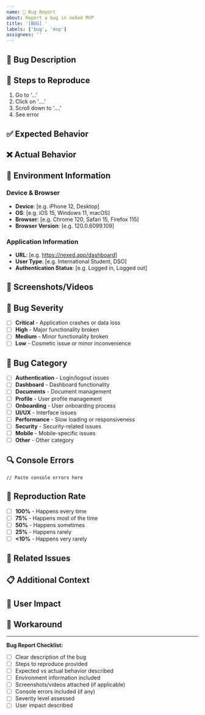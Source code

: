 ```yaml
---
name: 🐛 Bug Report
about: Report a bug in neXed MVP
title: '[BUG] '
labels: ['bug', 'mvp']
assignees: ''
---
```


## 🐛 Bug Description
<!-- A clear and concise description of what the bug is -->

## 🔄 Steps to Reproduce
<!-- Steps to reproduce the behavior -->

1. Go to '...'
2. Click on '....'
3. Scroll down to '....'
4. See error

## ✅ Expected Behavior
<!-- A clear and concise description of what you expected to happen -->

## ❌ Actual Behavior
<!-- A clear and concise description of what actually happened -->

## 📱 Environment Information

### Device & Browser
- **Device**: [e.g. iPhone 12, Desktop]
- **OS**: [e.g. iOS 15, Windows 11, macOS]
- **Browser**: [e.g. Chrome 120, Safari 15, Firefox 115]
- **Browser Version**: [e.g. 120.0.6099.109]

### Application Information
- **URL**: [e.g. https://nexed.app/dashboard]
- **User Type**: [e.g. International Student, DSO]
- **Authentication Status**: [e.g. Logged in, Logged out]

## 📸 Screenshots/Videos
<!-- If applicable, add screenshots or videos to help explain the problem -->

## 🎯 Bug Severity
- [ ] **Critical** - Application crashes or data loss
- [ ] **High** - Major functionality broken
- [ ] **Medium** - Minor functionality broken
- [ ] **Low** - Cosmetic issue or minor inconvenience

## 🎯 Bug Category
- [ ] **Authentication** - Login/logout issues
- [ ] **Dashboard** - Dashboard functionality
- [ ] **Documents** - Document management
- [ ] **Profile** - User profile management
- [ ] **Onboarding** - User onboarding process
- [ ] **UI/UX** - Interface issues
- [ ] **Performance** - Slow loading or responsiveness
- [ ] **Security** - Security-related issues
- [ ] **Mobile** - Mobile-specific issues
- [ ] **Other** - Other category

## 🔍 Console Errors
<!-- Any error messages from the browser console -->

```
// Paste console errors here
```

## 🧪 Reproduction Rate
- [ ] **100%** - Happens every time
- [ ] **75%** - Happens most of the time
- [ ] **50%** - Happens sometimes
- [ ] **25%** - Happens rarely
- [ ] **<10%** - Happens very rarely

## 🔗 Related Issues
<!-- Link to any related issues -->

## 📋 Additional Context
<!-- Any additional context about the problem -->

## 🎯 User Impact
<!-- How does this bug affect users? -->

## 🔧 Workaround
<!-- Any temporary workarounds you've found -->

---

**Bug Report Checklist:**
- [ ] Clear description of the bug
- [ ] Steps to reproduce provided
- [ ] Expected vs actual behavior described
- [ ] Environment information included
- [ ] Screenshots/videos attached (if applicable)
- [ ] Console errors included (if any)
- [ ] Severity level assessed
- [ ] User impact described 
